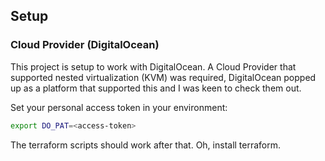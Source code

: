 ## Setup

### Cloud Provider (DigitalOcean)
This project is setup to work with DigitalOcean. A Cloud Provider that supported
nested virtualization (KVM) was required, DigitalOcean popped up as a platform
that supported this and I was keen to check them out.

Set your personal access token in your environment:
```bash
export DO_PAT=<access-token>
```

The terraform scripts should work after that. Oh, install terraform.
